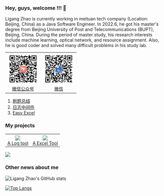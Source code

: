 ### Hey, guys, welcome !!! 👋

Ligang Zhao is currently working in meituan tech company (Location: Beijing, China) as a Java Software Engineer. In 2022.6, he got his master's degree from Beijing University of Post and Telecommunications (BUPT), Beijing, China. During the period of master study, his research interests include machine learning, optical network, and resource assignment. Also, he is good coder and solved many difficult problems in his study lab.

<table>
  <tr>
    <td align="center">
      <a href="#">
        <img src="picture/qrcode_for_gh_8742820aee98_344.jpg" width="100px;" alt="thanhtoan1196"/>
      </a>
      <br />
      <a href="#">微信公众号</a>
    </td>
    <td align="center">
      <a href="#">
        <img src="picture/161613799107_.pic_hd.jpg" width="100px;" alt="memset0"/>
      </a>
      <br />
      <a href="#">微信</a>
    </td>
  </tr>
</table>


1. [刷题总结](/https://github.com/zhaoligang594/leetcode-test)
2. [日志中间件](https://github.com/zhaoligang594/logging-web)
3. [Easy Excel](https://github.com/zhaoligang594/easy-excel)

### My projects

<table border='0px'>
  <tr>
    <td align="center">
      <a href="https://github.com/zhaoligang594/logging-web">
  <img align="center" src="https://github-readme-stats.vercel.app/api/pin/?username=zhaoligang594&repo=logging-web" />
</a>
      <br />
      <a href="#">A Log tool</a>
    </td>
    <td align="center">
      <a href="https://github.com/zhaoligang594/easy-excel">
  <img align="center" src="https://github-readme-stats.vercel.app/api/pin/?username=zhaoligang594&repo=easy-excel" />
</a>
      <br />
      <a href="#">A Excel Tool</a>
    </td>
  </tr>
</table>


<a href="https://github.com/zhaoligang594/spring-cloud-note">
  <img align="center" src="https://github-readme-stats.vercel.app/api/pin/?username=zhaoligang594&repo=spring-cloud-note" />
</a>

### Other news about me

![Ligang Zhao's GitHub stats](https://github-readme-stats.vercel.app/api?username=zhaoligang594&show_icons=true&theme=buefy)

[![Top Langs](https://github-readme-stats.vercel.app/api/top-langs/?username=zhaoligang594)](https://github.com/anuraghazra/github-readme-stats)

<!--
- 🔭 I’m currently working on BUPT as a student.
- 🌱 I’m currently learning the java's technology!
**zhaoligang594/zhaoligang594** is a ✨ _special_ ✨ repository because its `README.md` (this file) appears on your GitHub profile.

Here are some ideas to get you started:

- 🔭 I’m currently working on ...
- 🌱 I’m currently learning ...
- 👯 I’m looking to collaborate on ...
- 🤔 I’m looking for help with ...
- 💬 Ask me about ...
- 📫 How to reach me: ...
- 😄 Pronouns: ...
- ⚡ Fun fact: ...
-->
